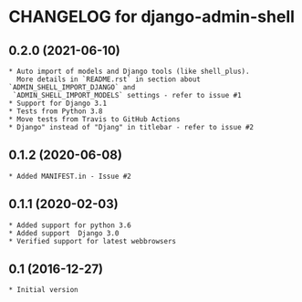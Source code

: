 # CHANGELOG for django-admin-shell

## 0.2.0 (2021-06-10)

    * Auto import of models and Django tools (like shell_plus).
      More details in `README.rst` in section about `ADMIN_SHELL_IMPORT_DJANGO` and
     `ADMIN_SHELL_IMPORT_MODELS` settings - refer to issue #1
    * Support for Django 3.1
    * Tests from Python 3.8
    * Move tests from Travis to GitHub Actions
    * Django" instead of "Djang" in titlebar - refer to issue #2

## 0.1.2 (2020-06-08)

    * Added MANIFEST.in - Issue #2

## 0.1.1 (2020-02-03)

    * Added support for python 3.6
    * Added support  Django 3.0
    * Verified support for latest webbrowsers

## 0.1 (2016-12-27)

    * Initial version
